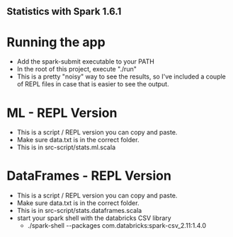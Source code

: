 Statistics with Spark 1.6.1
---------------------------

Running the app
===============

- Add the spark-submit executable to your PATH
- In the root of this project, execute "./run"
- This is a pretty "noisy" way to see the results, so I've included a couple of REPL files in case that is easier to see the output.


ML - REPL Version
============

- This is a script / REPL version you can copy and paste.
- Make sure data.txt is in the correct folder.
- This is in src-script/stats.ml.scala


DataFrames - REPL Version
============

- This is a script / REPL version you can copy and paste.
- Make sure data.txt is in the correct folder.
- This is in src-script/stats.dataframes.scala
- start your spark shell with the databricks CSV library
   - ./spark-shell --packages com.databricks:spark-csv_2.11:1.4.0

